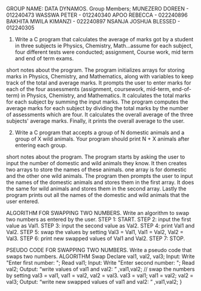 GROUP NAME: DATA DYNAMOS.
Group Members;
MUNEZERO DOREEN - 012240473
WASSWA PETER - 012240340
APOO REBECCA - 022240896
BAKHITA MWILA KIMANZI - 022240897
NSANJA JOSHUA BLESSED - 012240305
                      

1. Write a C program that calculates the average of marks got by a student in three subjects ie Physics, Chemistry, Math...assume for each subject, four different tests were conducted; assignment, Course work, mid term and end of term exams.

short notes about the program.
The program initializes arrays for storing marks in Physics, Chemistry, and Mathematics, along with variables to keep track of the total and average marks.
It prompts the user to enter marks for each of the four assessments (assignment, coursework, mid-term, end-of-term) in Physics, Chemistry, and Mathematics.
It calculates the total marks for each subject by summing the input marks.
The program computes the average marks for each subject by dividing the total marks by the number of assessments which are four.
It calculates the overall average of the three subjects' average marks.
Finally, it prints the overall average to the user.


2. Write a C program that accepts a group of N domestic animals and a group of X wild animals. Your program should print N + X animals after entering each group.

short notes about the program.
The program starts by asking the user to input the number of domestic and wild animals they know.
It then creates two arrays to store the names of these animals. one array is for domestic and the other one wild animals.
The program then prompts the user to input the names of the domestic animals and stores them in the first array. It does the same for wild animals and stores them in the second array.
Lastly the program prints out all the names of the domestic and wild animals that the user entered.


ALGORITHM FOR SWAPPING TWO NUMBERS.
Write an algorithm to swap two numbers as entered by the user.
STEP 1: START.
STEP 2: input the first value as Val1.
STEP 3: input the second value as Val2.
STEP 4: print Val1 and Val2.
STEP 5: swap the values by setting Val3 = Val1, Val1 = Val2, Val2 = Val3.
STEP 6: print new swapped values of Val1 and Val2.
STEP 7: STOP.


PSEUDO CODE FOR SWAPPING TWO NUMBERS.
Write a pseudo code that swaps two numbers.
ALGORITHM Swap
Declare val1, val2, val3;
Input: Write "Enter first number: ";
             Read val1;
Input: Write "Enter second number: ";
              Read val2;
 Output: “write values of val1 and val2:  ” ,val1,val2;
    // swap the numbers by setting val3 = val1, val1 = val2, val2 = val3.
    val3 = val1;
    val1 = val2;
    val2 = val3;
 Output: “write new swapped values of val1 and val2:  ” ,val1,val2;
}


